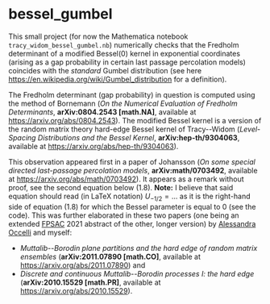 # bessel_gumbel

This small project (for now the Mathematica notebook `tracy_widom_bessel_gumbel.nb`) numerically checks that the Fredholm determinant of a modified Bessel(0) kernel in exponential coordinates (arising as a gap probability in certain last passage percolation models) coincides with the *standard* Gumbel distribution (see here https://en.wikipedia.org/wiki/Gumbel_distribution for a definition).  

The Fredholm determinant (gap probability) in question is computed using the method of Bornemann (*On the Numerical Evaluation of Fredholm Determinants*, **arXiv:0804.2543 [math.NA]**, available at https://arxiv.org/abs/0804.2543). The modified Bessel kernel is a version of the random matrix theory hard-edge Bessel kernel of Tracy--Widom (*Level-Spacing Distributions and the Bessel Kernel*, **arXiv:hep-th/9304063**, available at https://arxiv.org/abs/hep-th/9304063).

This observation appeared first in a paper of Johansson (*On some special directed last-passage percolation models*, **arXiv:math/0703492**, available at https://arxiv.org/abs/math/0703492). It appears as a remark without proof, see the second equation below (1.8). **Note:** I believe that said equation should read (in LaTeX notation) $U_{-1/2} = ...$ as it is the right-hand side of equation (1.8) for which the Bessel parameter is equal to 0 (see the code). This was further elaborated in these two papers (one being an extended [FPSAC](http://fpsac.org) 2021 abstract of the other, longer version) by [Alessandra Occelli](https://sites.google.com/view/alessandraoccelli/home) and myself: 
  * *Muttalib--Borodin plane partitions and the hard edge of random matrix ensembles* (**arXiv:2011.07890 [math.CO]**, available at https://arxiv.org/abs/2011.07890) and  
  * *Discrete and continuous Muttalib--Borodin processes I: the hard edge* (**arXiv:2010.15529 [math.PR]**, available at https://arxiv.org/abs/2010.15529). 

